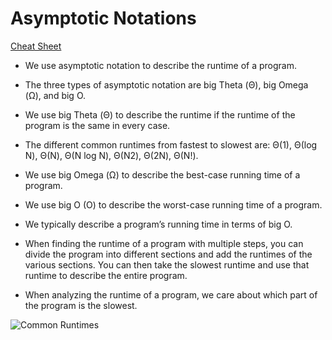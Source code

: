 # Asymptotic Notations

[Cheat Sheet](https://www.bigocheatsheet.com/)

- We use asymptotic notation to describe the runtime of a program.

- The three types of asymptotic notation are big Theta (Θ), big Omega (Ω), and big O.

- We use big Theta (Θ) to describe the runtime if the runtime of the program is the same in every case.

- The different common runtimes from fastest to slowest are: Θ(1), Θ(log N), Θ(N), Θ(N log N), Θ(N2), Θ(2N), Θ(N!).

- We use big Omega (Ω) to describe the best-case running time of a program.

- We use big O (O) to describe the worst-case running time of a program.

- We typically describe a program’s running time in terms of big O.

- When finding the runtime of a program with multiple steps, you can divide the program into different sections and add the runtimes of the various sections. You can then take the slowest runtime and use that runtime to describe the entire program.

- When analyzing the runtime of a program, we care about which part of the program is the slowest.

![Common Runtimes](https://res.cloudinary.com/dzm89a21a/image/upload/v1706626206/coding/commonRuntimes_gzpbu7.svg)
